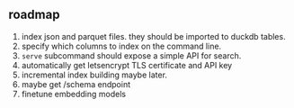## roadmap
1. index json and parquet files. they should be imported to duckdb tables.
2. specify which columns to index on the command line.
3. `serve` subcommand should expose a simple API for search.
4. automatically get letsencrypt TLS certificate and API key
5. incremental index building maybe later.
6. maybe get /schema endpoint
7. finetune embedding models
